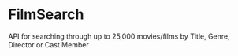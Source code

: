 # FilmSearch
API for searching through up to 25,000 movies/films by Title, Genre, Director or Cast Member
